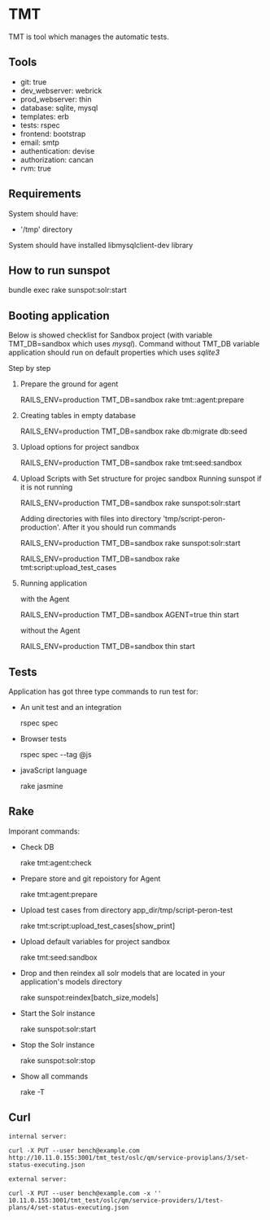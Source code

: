 # TMT #

  TMT is tool which manages the automatic tests.

## Tools ##
 * git: true
 * dev_webserver: webrick
 * prod_webserver: thin
 * database: sqlite, mysql
 * templates: erb
 * tests: rspec
 * frontend: bootstrap
 * email: smtp
 * authentication: devise
 * authorization: cancan
 * rvm: true

## Requirements

System should have:
 * '/tmp' directory

System should have installed libmysqlclient-dev library

## How to run sunspot ##

bundle exec rake sunspot:solr:start


## Booting application ##

Below is showed checklist for Sandbox project (with variable TMT_DB=sandbox which uses _mysql_).
Command without TMT_DB variable application should run on default properties which uses _sqlite3_

Step by step

1. Prepare the ground for agent

     RAILS_ENV=production TMT_DB=sandbox rake tmt::agent:prepare

2. Creating tables in empty database

     RAILS_ENV=production TMT_DB=sandbox rake db:migrate db:seed

3. Upload options for project sandbox

     RAILS_ENV=production TMT_DB=sandbox rake tmt:seed:sandbox

4. Upload Scripts with Set structure for projec sandbox
    Running sunspot if it is not running

      RAILS_ENV=production TMT_DB=sandbox rake sunspot:solr:start

    Adding directories with files into directory 'tmp/script-peron-production'. After it you should run commands

      RAILS_ENV=production TMT_DB=sandbox rake sunspot:solr:start

      RAILS_ENV=production TMT_DB=sandbox rake tmt:script:upload_test_cases

5. Running application

    with the Agent

      RAILS_ENV=production TMT_DB=sandbox AGENT=true thin start

    without the Agent

      RAILS_ENV=production TMT_DB=sandbox thin start

## Tests ##

Application has got three type commands to run test for:

* An unit test and an integration

    rspec spec

* Browser tests

    rspec spec --tag @js

* javaScript language

    rake jasmine

## Rake ##
Imporant commands:

* Check DB

    rake tmt:agent:check

* Prepare store and git repoistory for Agent

    rake tmt:agent:prepare

* Upload test cases from directory app_dir/tmp/script-peron-test

    rake tmt:script:upload_test_cases[show_print]

* Upload default variables for project sandbox

    rake tmt:seed:sandbox

* Drop and then reindex all solr models that are located in your application's models directory

    rake sunspot:reindex[batch_size,models]

* Start the Solr instance

    rake sunspot:solr:start

* Stop the Solr instance

    rake sunspot:solr:stop

* Show all commands

    rake -T

## Curl ##
    internal server:

    curl -X PUT --user bench@example.com http://10.11.0.155:3001/tmt_test/oslc/qm/service-proviplans/3/set-status-executing.json

    external server:

    curl -X PUT --user bench@example.com -x '' 10.11.0.155:3001/tmt_test/oslc/qm/service-providers/1/test-plans/4/set-status-executing.json
